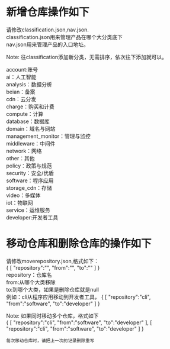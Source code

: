 # 新增仓库操作如下
请修改classification.json,nav.json.<br/>
classification.json用来管理产品在哪个大分类底下<br/>nav.json用来管理产品的入口地址。<br/>

Note: 往classification添加新分类，无需排序，依次往下添加就可以。<br/>

account:账号<br/>
ai：人工智能<br/>
analysis：数据分析<br/>
beian：备案<br/>
cdn：云分发<br/>
charge：购买和计费<br/>
compute：计算<br/>
database：数据库<br/>
domain：域名与网站<br/>
management_monitor：管理与监控<br/>
middleware：中间件<br/>
network：网络<br/>
other：其他<br/>
policy：政策与规范<br/>
security：安全/优盾<br/>
software：程序应用<br/>
storage_cdn：存储<br/>
video：多媒体<br/>
iot：物联网<br/>
service：运维服务<br/>
developer:开发者工具<br/>


# 移动仓库和删除仓库的操作如下
请修改moverepository.json,格式如下：<br/>
{
  [
  "repository":"",
  "from":"",
  "to":""
  ]
}<br/>
repository：仓库名<br/>
from:从哪个大类移除<br/>
to:到哪个大类，如果是删除仓库就是null<br/>
例如：cli从程序应用移动到开发者工具，
{
  [
  "repository":"cli",
  "from":"software",
  "to":"developer"
  ]
}

Note:
如果同时移动多个仓库，格式如下<br/>
{
  [
  "repository":"cli",
  "from":"software",
  "to":"developer"
  ],
  [
  "repository":"cli",
  "from":"software",
  "to":"developer"
  ]
}<br/>

    每次移动仓库时，请把上一次的记录删除重写

